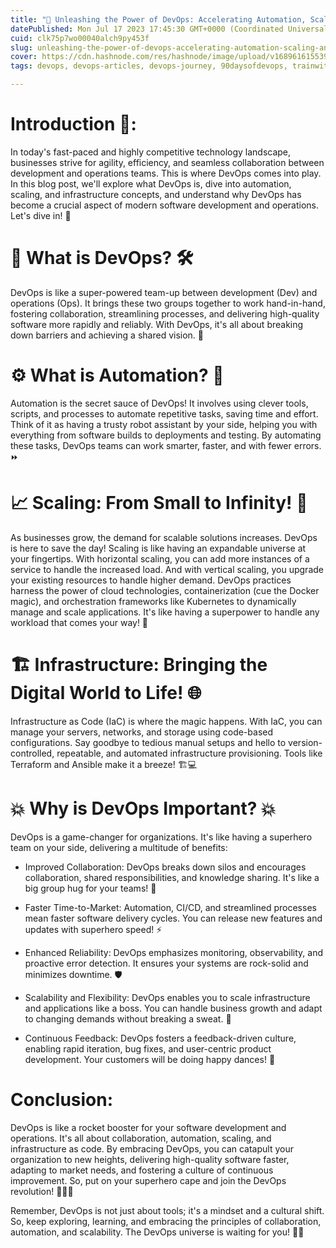 ```yaml
---
title: "🚀 Unleashing the Power of DevOps: Accelerating Automation, Scaling, and Infrastructure 🏗️"
datePublished: Mon Jul 17 2023 17:45:30 GMT+0000 (Coordinated Universal Time)
cuid: clk75p7wo00040alch9py453f
slug: unleashing-the-power-of-devops-accelerating-automation-scaling-and-infrastructure
cover: https://cdn.hashnode.com/res/hashnode/image/upload/v1689616155390/a0caef23-6179-40c3-83a2-0e72ddace883.png
tags: devops, devops-articles, devops-journey, 90daysofdevops, trainwithshubham

---
```


# Introduction 🎉:

In today's fast-paced and highly competitive technology landscape, businesses strive for agility, efficiency, and seamless collaboration between development and operations teams. This is where DevOps comes into play. In this blog post, we'll explore what DevOps is, dive into automation, scaling, and infrastructure concepts, and understand why DevOps has become a crucial aspect of modern software development and operations. Let's dive in! 🚀

# 🔎 What is DevOps? 🛠️

DevOps is like a super-powered team-up between development (Dev) and operations (Ops). It brings these two groups together to work hand-in-hand, fostering collaboration, streamlining processes, and delivering high-quality software more rapidly and reliably. With DevOps, it's all about breaking down barriers and achieving a shared vision. 🤝

# ⚙️ What is Automation? 🤖

Automation is the secret sauce of DevOps! It involves using clever tools, scripts, and processes to automate repetitive tasks, saving time and effort. Think of it as having a trusty robot assistant by your side, helping you with everything from software builds to deployments and testing. By automating these tasks, DevOps teams can work smarter, faster, and with fewer errors. ⏩

# 📈 Scaling: From Small to Infinity! 🚀

As businesses grow, the demand for scalable solutions increases. DevOps is here to save the day! Scaling is like having an expandable universe at your fingertips. With horizontal scaling, you can add more instances of a service to handle the increased load. And with vertical scaling, you upgrade your existing resources to handle higher demand. DevOps practices harness the power of cloud technologies, containerization (cue the Docker magic), and orchestration frameworks like Kubernetes to dynamically manage and scale applications. It's like having a superpower to handle any workload that comes your way! 💪

# 🏗️ Infrastructure: Bringing the Digital World to Life! 🌐

Infrastructure as Code (IaC) is where the magic happens. With IaC, you can manage your servers, networks, and storage using code-based configurations. Say goodbye to tedious manual setups and hello to version-controlled, repeatable, and automated infrastructure provisioning. Tools like Terraform and Ansible make it a breeze! 🏗️💻

# 💥 Why is DevOps Important? 💥

DevOps is a game-changer for organizations. It's like having a superhero team on your side, delivering a multitude of benefits:

* Improved Collaboration: DevOps breaks down silos and encourages collaboration, shared responsibilities, and knowledge sharing. It's like a big group hug for your teams! 🤗
    
* Faster Time-to-Market: Automation, CI/CD, and streamlined processes mean faster software delivery cycles. You can release new features and updates with superhero speed! ⚡
    
* Enhanced Reliability: DevOps emphasizes monitoring, observability, and proactive error detection. It ensures your systems are rock-solid and minimizes downtime. 🛡️
    
* Scalability and Flexibility: DevOps enables you to scale infrastructure and applications like a boss. You can handle business growth and adapt to changing demands without breaking a sweat. 💪
    
* Continuous Feedback: DevOps fosters a feedback-driven culture, enabling rapid iteration, bug fixes, and user-centric product development. Your customers will be doing happy dances! 💃
    

# Conclusion:

DevOps is like a rocket booster for your software development and operations. It's all about collaboration, automation, scaling, and infrastructure as code. By embracing DevOps, you can catapult your organization to new heights, delivering high-quality software faster, adapting to market needs, and fostering a culture of continuous improvement. So, put on your superhero cape and join the DevOps revolution! 🚀🦸‍♂️

Remember, DevOps is not just about tools; it's a mindset and a cultural shift. So, keep exploring, learning, and embracing the principles of collaboration, automation, and scalability. The DevOps universe is waiting for you! 🌌✨